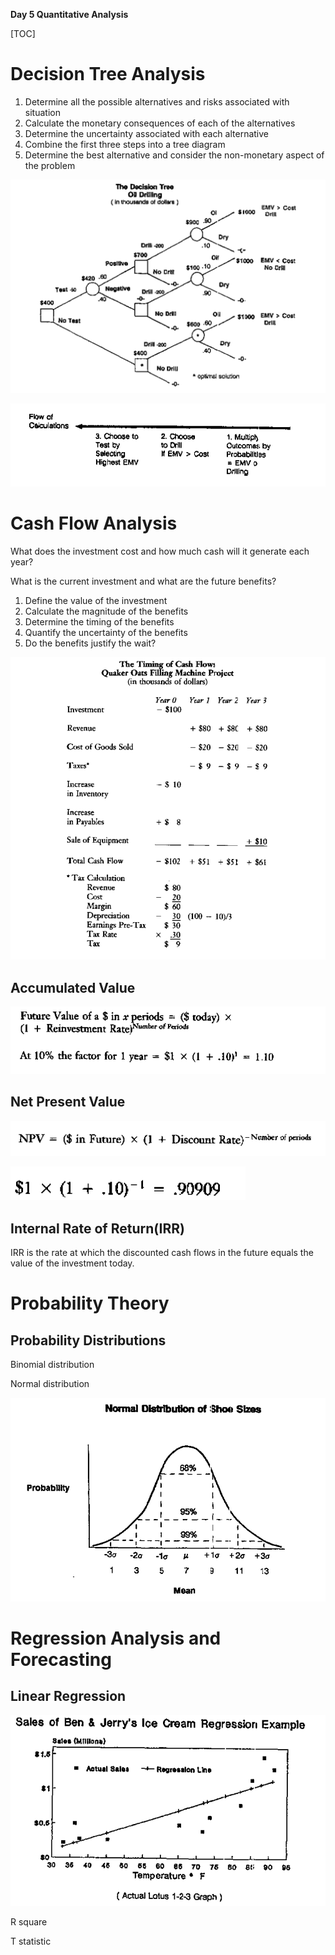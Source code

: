 **Day 5 Quantitative Analysis**

[TOC]

# Decision Tree Analysis

1. Determine all the possible alternatives and risks associated with situation
2. Calculate the monetary consequences of each of the alternatives
3. Determine the uncertainty associated with each alternative
4. Combine the first three steps into a tree diagram
5. Determine the best alternative and consider the non-monetary aspect of the problem

![image-20211025105942556](./imgs/image-20211025105942556.png)

![image-20211025105952645](./imgs/image-20211025105952645.png)

# Cash Flow Analysis

What does the investment cost and how much cash will it generate each year?



What is the current investment and what are the future benefits?

1. Define the value of the investment
2. Calculate the magnitude of the benefits
3. Determine the timing of the benefits
4. Quantify the uncertainty of the benefits
5. Do the benefits justify the wait?

![image-20211025112214797](./imgs/image-20211025112214797.png)

## Accumulated Value

![image-20211025112506784](./imgs/image-20211025112506784.png)

## Net Present Value

![image-20211025113149096](./imgs/image-20211025113149096.png)

![image-20211025113156137](imgs\image-20211025113156137.png)

## Internal Rate of Return(IRR)

IRR is the rate at which the discounted cash flows in the future equals the value of the investment today.

# Probability Theory

## Probability Distributions

Binomial distribution

Normal distribution

![image-20211025115602695](./imgs/image-20211025115602695.png)

# Regression Analysis and Forecasting

## Linear Regression

![image-20211025120604861](./imgs/image-20211025120604861.png)

R square

T statistic

